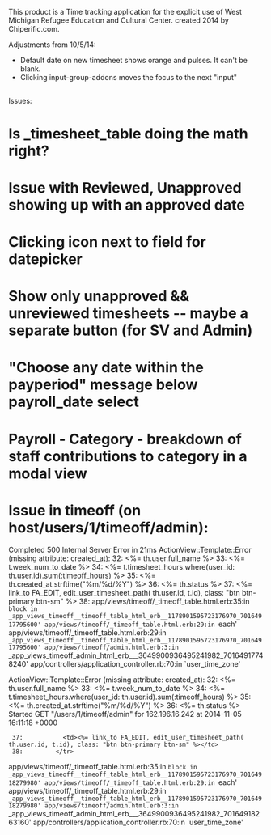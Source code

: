 This product is a Time tracking application for the explicit use of West Michigan Refugee Education and Cultural Center. created 2014 by Chiperific.com.

Adjustments from 10/5/14:
* Default date on new timesheet shows orange and pulses. It can't be blank.
* Clicking input-group-addons moves the focus to the next "input"

##
Issues:
# Is _timesheet_table doing the math right?
# Issue with Reviewed, Unapproved showing up with an approved date
# Clicking icon next to field for datepicker
# Show only unapproved && unreviewed timesheets -- maybe a separate button (for SV and Admin)
# "Choose any date within the payperiod" message below payroll_date select
# Payroll - Category - breakdown of staff contributions to category in a modal view



# Issue in timeoff (on host/users/1/timeoff/admin):
 Completed 500 Internal Server Error in 21ms
 ActionView::Template::Error (missing attribute: created_at):
     32:           <td><%= th.user.full_name %></td>
     33:           <td><%= t.week_num_to_date %></td>
     34:           <td><%= t.timesheet_hours.where(user_id: th.user.id).sum(:timeoff_hours) %></td>
     35:           <td class="hidden-xs"><%= th.created_at.strftime("%m/%d/%Y") %></td>
     36:           <td><%= th.status %></td>
     37:           <td><%= link_to FA_EDIT, edit_user_timesheet_path( th.user.id, t.id), class: "btn btn-primary btn-sm" %></td>
     38:         </tr>
   app/views/timeoff/_timeoff_table.html.erb:35:in `block in _app_views_timeoff__timeoff_table_html_erb__1178901595723176970_70164917795600'
   app/views/timeoff/_timeoff_table.html.erb:29:in `each'
   app/views/timeoff/_timeoff_table.html.erb:29:in `_app_views_timeoff__timeoff_table_html_erb__1178901595723176970_70164917795600'
   app/views/timeoff/admin.html.erb:3:in `_app_views_timeoff_admin_html_erb___3649900936495241982_70164917748240'
   app/controllers/application_controller.rb:70:in `user_time_zone'
 
 ActionView::Template::Error (missing attribute: created_at):
     32:           <td><%= th.user.full_name %></td>
     33:           <td><%= t.week_num_to_date %></td>
     34:           <td><%= t.timesheet_hours.where(user_id: th.user.id).sum(:timeoff_hours) %></td>
     35:           <td class="hidden-xs"><%= th.created_at.strftime("%m/%d/%Y") %></td>
     36:           <td><%= th.status %></td>
 Started GET "/users/1/timeoff/admin" for 162.196.16.242 at 2014-11-05 16:11:18 +0000
 
 
     37:           <td><%= link_to FA_EDIT, edit_user_timesheet_path( th.user.id, t.id), class: "btn btn-primary btn-sm" %></td>
     38:         </tr>
   app/views/timeoff/_timeoff_table.html.erb:35:in `block in _app_views_timeoff__timeoff_table_html_erb__1178901595723176970_70164918279980'
   app/views/timeoff/_timeoff_table.html.erb:29:in `each'
   app/views/timeoff/_timeoff_table.html.erb:29:in `_app_views_timeoff__timeoff_table_html_erb__1178901595723176970_70164918279980'
   app/views/timeoff/admin.html.erb:3:in `_app_views_timeoff_admin_html_erb___3649900936495241982_70164918263160'
   app/controllers/application_controller.rb:70:in `user_time_zone'
